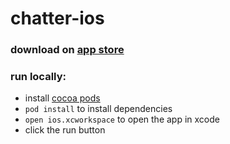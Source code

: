 # chatter-ios

### download on [app store](https://itunes.apple.com/us/app/chatter-secure-messenger/id1290342381?mt=8)

### run locally:
* install [cocoa pods](https://cocoapods.org/)
* `pod install` to install dependencies
* `open ios.xcworkspace` to open the app in xcode
* click the run button

